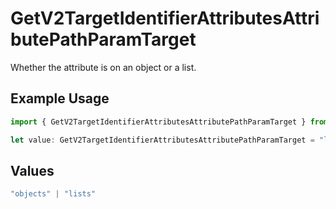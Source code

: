 # GetV2TargetIdentifierAttributesAttributePathParamTarget

Whether the attribute is on an object or a list.

## Example Usage

```typescript
import { GetV2TargetIdentifierAttributesAttributePathParamTarget } from "attio-js/models/operations";

let value: GetV2TargetIdentifierAttributesAttributePathParamTarget = "lists";
```

## Values

```typescript
"objects" | "lists"
```